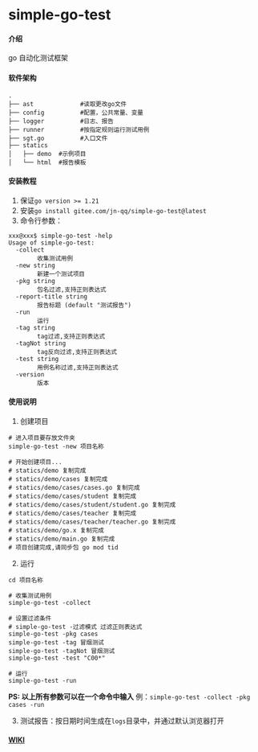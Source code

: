 # simple-go-test

#### 介绍
go 自动化测试框架

#### 软件架构
```shell
.
├── ast             #读取更改go文件
├── config          #配置，公共常量、变量
├── logger          #日志、报告
├── runner          #按指定规则运行测试用例
├── sgt.go          #入口文件
├── statics
│   ├── demo  #示例项目
│   └── html  #报告模板

```
#### 安装教程
1. 保证`go version >= 1.21`
2. 安装`go install gitee.com/jn-qq/simple-go-test@latest`
3. 命令行参数：
```shell
xxx@xxx$ simple-go-test -help
Usage of simple-go-test:
  -collect
        收集测试用例
  -new string
        新建一个测试项目
  -pkg string
        包名过滤,支持正则表达式
  -report-title string
        报告标题 (default "测试报告")
  -run
        运行
  -tag string
        tag过滤,支持正则表达式
  -tagNot string
        tag反向过滤,支持正则表达式
  -test string
        用例名称过滤,支持正则表达式
  -version
        版本

```

#### 使用说明

1.  创建项目
```shell
# 进入项目要存放文件夹
simple-go-test -new 项目名称

# 开始创建项目...
# statics/demo 复制完成
# statics/demo/cases 复制完成
# statics/demo/cases/cases.go 复制完成
# statics/demo/cases/student 复制完成
# statics/demo/cases/student/student.go 复制完成
# statics/demo/cases/teacher 复制完成
# statics/demo/cases/teacher/teacher.go 复制完成
# statics/demo/go.x 复制完成
# statics/demo/main.go 复制完成
# 项目创建完成,请同步包 go mod tid
```
2.  运行
```shell
cd 项目名称

# 收集测试用例
simple-go-test -collect

# 设置过滤条件
# simple-go-test -过滤模式 过滤正则表达式
simple-go-test -pkg cases
simple-go-test -tag 冒烟测试
simple-go-test -tagNot 冒烟测试
simple-go-test -test "C00*"

# 运行
simple-go-test -run
```
**PS: 以上所有参数可以在一个命令中输入**
例：`simple-go-test -collect -pkg cases -run`

3.  测试报告：按日期时间生成在`logs`目录中，并通过默认浏览器打开


#### [WIKI](https://gitee.com/jn-qq/simple-go-test/wikis)
